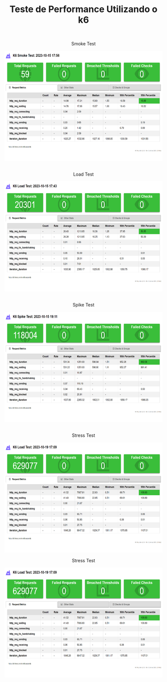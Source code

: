 <div align="center">
  <h1>Teste de Performance Utilizando o k6</h1>
</div>

<br>

<div align="center">
  <p>Smoke Test</p>
  <img height="350em" src="./img/signup-smoke.png" alt="Exemplo">
</div>

<br>

<div align="center">
  <p>Load Test</p>
  <img height="350em" src="./img/signup-load.png" alt="Exemplo">
</div>

<br>

<div align="center">
  <p>Spike Test</p>
  <img height="350em" src="./img/signup-spike.png" alt="Exemplo">
</div>

<br>

<div align="center">
  <p>Stress Test</p>
  <img height="350em" src="./img/signup-stress.png" alt="Exemplo">
</div>

<div align="center">
  <p>Stress Test</p>
  <img height="350em" src="./img/signup-stress.png" alt="Exemplo">
</div>

